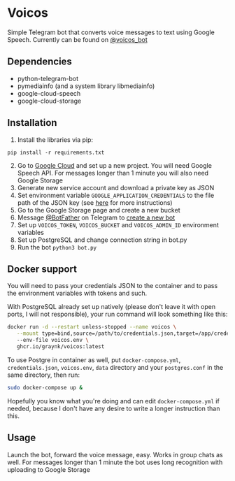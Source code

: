# Voicos
Simple Telegram bot that converts voice messages to text using Google Speech. Currently can be found on [@voicos_bot](https://t.me/voicos_bot)

## Dependencies
* python-telegram-bot
* pymediainfo (and a system library libmediainfo)
* google-cloud-speech
* google-cloud-storage

## Installation
1. Install the libraries via pip:
```
pip install -r requirements.txt
```
2. Go to [Google Cloud](https://cloud.google.com/) and set up a new project. You will need Google Speech API. 
   For messages longer than 1 minute you will also need Google Storage
3. Generate new service account and download a private key as JSON
4. Set environment variable `GOOGLE_APPLICATION_CREDENTIALS` to the file path of the JSON key 
   (see [here](https://cloud.google.com/speech-to-text/docs/quickstart-client-libraries) for more instructions)
5. Go to the Google Storage page and create a new bucket
6. Message [@BotFather](https://t.me/BotFather) on Telegram to [create a new bot](https://core.telegram.org/bots#6-botfather)
7. Set up `VOICOS_TOKEN`, `VOICOS_BUCKET` and `VOICOS_ADMIN_ID` environment variables
8. Set up PostgreSQL and change connection string in bot.py
9. Run the bot
`python3 bot.py`


## Docker support
You will need to pass your credentials JSON to the container and to pass the environment variables with tokens and such.

With PostgreSQL already set up natively (please don't leave it with open ports, I will not responsible), your run command will look something like this:

```Bash
docker run -d --restart unless-stopped --name voicos \
   --mount type=bind,source=/path/to/credentials.json,target=/app/credentials.json,readonly \ 
   --env-file voicos.env \
   ghcr.io/graynk/voicos:latest
```

To use Postgre in container as well, put `docker-compose.yml`, `credentials.json`, `voicos.env`, `data` directory and your `postgres.conf` 
in the same directory, then run:
```Bash
sudo docker-compose up &
```

Hopefully you know what you're doing and can edit `docker-compose.yml` if needed, because I don't have any desire to write a longer instruction than this.

## Usage
Launch the bot, forward the voice message, easy. Works in group chats as well. 
For messages longer than 1 minute the bot uses long recognition with uploading to Google Storage
